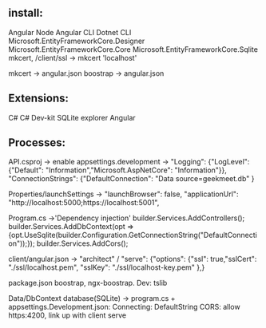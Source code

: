## install:

Angular
Node
Angular CLI
Dotnet CLI
Microsoft.EntityFrameworkCore.Designer
Microsoft.EntityFrameworkCore.Core
Microsoft.EntityFrameworkCore.Sqlite
mkcert, /client/ssl -> mkcert 'localhost'

mkcert -> angular.json
boostrap -> angular.json

## Extensions:

C#
C# Dev-kit
SQLite explorer
Angular

## Processes:

API.csproj -> <ImplicitUsings>enable</ImplicitUsings>
appsettings.development -> "Logging": {"LogLevel": {"Default": "Information","Microsoft.AspNetCore": "Information"}},
"ConnectionStrings": {"DefaultConnection": "Data source=geekmeet.db" }

Properties/launchSettings -> "launchBrowser": false, "applicationUrl": "http://localhost:5000;https://localhost:5001",

Program.cs ->'Dependency injection'
builder.Services.AddControllers();
builder.Services.AddDbContext<DataContext>(opt =>{opt.UseSqlite(builder.Configuration.GetConnectionString("DefaultConnection"));});
builder.Services.AddCors();

client/angular.json -> "architect" / "serve": {"options": {"ssl": true,"sslCert": "./ssl/localhost.pem", "sslKey": "./ssl/localhost-key.pem" },}

package.json boostrap, ngx-boostrap. Dev: tslib

Data/DbContext
database(SQLite) -> program.cs + appsettings.Development.json: Connecting: DefaultString
CORS: allow https:4200, link up with client serve
